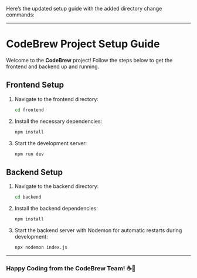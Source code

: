 Here’s the updated setup guide with the added directory change commands:

---

# **CodeBrew Project Setup Guide**

Welcome to the **CodeBrew** project! Follow the steps below to get the frontend and backend up and running.

## **Frontend Setup**

1. Navigate to the frontend directory:

   ```bash
   cd frontend
   ```

2. Install the necessary dependencies:

   ```bash
   npm install
   ```

3. Start the development server:

   ```bash
   npm run dev
   ```

## **Backend Setup**

1. Navigate to the backend directory:

   ```bash
   cd backend
   ```

2. Install the backend dependencies:

   ```bash
   npm install
   ```

3. Start the backend server with Nodemon for automatic restarts during development:

   ```bash
   npx nodemon index.js
   ```

---

### **Happy Coding from the CodeBrew Team!** ☕🚀


